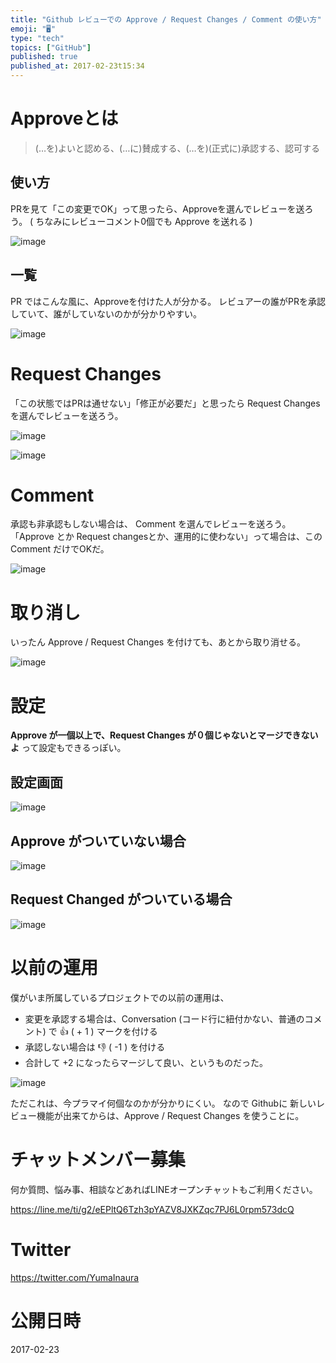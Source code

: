 ```yaml
---
title: "Github レビューでの Approve / Request Changes / Comment の使い方"
emoji: "🖥"
type: "tech"
topics: ["GitHub"]
published: true
published_at: 2017-02-23t15:34
---
```


# Approveとは

>(…を)よいと認める、(…に)賛成する、(…を)(正式に)承認する、認可する

## 使い方

PRを見て「この変更でOK」って思ったら、Approveを選んでレビューを送ろう。
( ちなみにレビューコメント0個でも Approve を送れる )

![image](https://qiita-image-store.s3.amazonaws.com/0/89618/d4462453-d264-da87-2766-52120579c005.png)

## 一覧

PR ではこんな風に、Approveを付けた人が分かる。
レビュアーの誰がPRを承認していて、誰がしていないのかが分かりやすい。

![image](https://qiita-image-store.s3.amazonaws.com/0/89618/c2538b2f-7322-6051-7f9f-bdd5048211f6.png)


# Request Changes

「この状態ではPRは通せない」「修正が必要だ」と思ったら Request Changes を選んでレビューを送ろう。


![image](https://qiita-image-store.s3.amazonaws.com/0/89618/960b77a6-fdad-2a09-113b-83c7f52f7cb7.png)

![image](https://qiita-image-store.s3.amazonaws.com/0/89618/536dd394-27e7-98d8-a6cf-0a06d26f2718.png)

# Comment

承認も非承認もしない場合は、 Comment を選んでレビューを送ろう。
「Approve とか Request changesとか、運用的に使わない」って場合は、この Comment だけでOKだ。

![image](https://qiita-image-store.s3.amazonaws.com/0/89618/8d2ad803-184e-9990-de25-2b71fb2836fe.png)


# 取り消し

いったん Approve / Request Changes を付けても、あとから取り消せる。

![image](https://qiita-image-store.s3.amazonaws.com/0/89618/0c4ff009-85bd-2d21-a59a-8e85786ee5bf.png)

# 設定

**Approve が一個以上で、Request Changes が０個じゃないとマージできないよ** って設定もできるっぽい。

## 設定画面

![image](https://qiita-image-store.s3.amazonaws.com/0/89618/77566fa8-d1ce-0a3b-6fc5-da83c80927e2.png)

## Approve がついていない場合

![image](https://qiita-image-store.s3.amazonaws.com/0/89618/aedd9f1b-7308-0e6f-02d6-3246477c1f34.png)

## Request Changed がついている場合

![image](https://qiita-image-store.s3.amazonaws.com/0/89618/96a3e811-92e9-d12f-299f-00c4a85f727a.png)

# 以前の運用

僕がいま所属しているプロジェクトでの以前の運用は、

- 変更を承認する場合は、Conversation (コード行に紐付かない、普通のコメント) で :thumbsup: ( + 1 ) マークを付ける
- 承認しない場合は :thumbsdown: ( -1 ) を付ける
- 合計して +2 になったらマージして良い、というものだった。

![image](https://qiita-image-store.s3.amazonaws.com/0/89618/eca05571-6b67-6136-1b58-174b79edeab2.png)


ただこれは、今プラマイ何個なのかが分かりにくい。
なので Githubに 新しいレビュー機能が出来てからは、Approve / Request Changes を使うことに。









<!-- Update From Qiita API -->

# チャットメンバー募集


何か質問、悩み事、相談などあればLINEオープンチャットもご利用ください。

https://line.me/ti/g2/eEPltQ6Tzh3pYAZV8JXKZqc7PJ6L0rpm573dcQ





# Twitter


https://twitter.com/YumaInaura


<!-- Update From Qiita API -->



# 公開日時

2017-02-23
